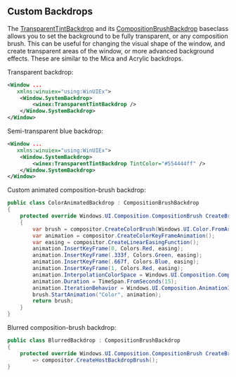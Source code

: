 ## Custom Backdrops

The [TransparentTintBackdrop](https://dotmorten.github.io/WinUIEx/api/WinUIEx.TransparentTintBackdrop.html) and its [CompositionBrushBackdrop](https://dotmorten.github.io/WinUIEx/api/WinUIEx.CompositionBrushBackdrop.html) baseclass allows you to set the background to be fully transparent, or any composition brush.
This can be useful for changing the visual shape of the window, and create transparent areas of the window, or more advanced background effects.
These are similar to the Mica and Acrylic backdrops.

Transparent backdrop:
```xml
<Window ...
   xmlns:winuiex="using:WinUIEx">
    <Window.SystemBackdrop>
        <winex:TransparentTintBackdrop />
    </Window.SystemBackdrop>
</Window>
```

Semi-transparent blue backdrop:
```xml
<Window ...
   xmlns:winuiex="using:WinUIEx">
    <Window.SystemBackdrop>
        <winex:TransparentTintBackdrop TintColor="#554444ff" />
    </Window.SystemBackdrop>
</Window>
```

Custom animated composition-brush backdrop:
```cs
public class ColorAnimatedBackdrop : CompositionBrushBackdrop
{
    protected override Windows.UI.Composition.CompositionBrush CreateBrush(Windows.UI.Composition.Compositor compositor)
    {
        var brush = compositor.CreateColorBrush(Windows.UI.Color.FromArgb(255,255,0,0));
        var animation = compositor.CreateColorKeyFrameAnimation();
        var easing = compositor.CreateLinearEasingFunction();
        animation.InsertKeyFrame(0, Colors.Red, easing);
        animation.InsertKeyFrame(.333f, Colors.Green, easing);
        animation.InsertKeyFrame(.667f, Colors.Blue, easing);
        animation.InsertKeyFrame(1, Colors.Red, easing);
        animation.InterpolationColorSpace = Windows.UI.Composition.CompositionColorSpace.Hsl;
        animation.Duration = TimeSpan.FromSeconds(15);
        animation.IterationBehavior = Windows.UI.Composition.AnimationIterationBehavior.Forever;
        brush.StartAnimation("Color", animation);
        return brush;
    }
}
```

Blurred composition-brush backdrop:
```cs
public class BlurredBackdrop : CompositionBrushBackdrop
{
    protected override Windows.UI.Composition.CompositionBrush CreateBrush(Windows.UI.Composition.Compositor compositor)
        => compositor.CreateHostBackdropBrush();
}
```
